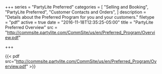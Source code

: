 +++
series = "PartyLite Preferred"
categories = [
  "Selling and Booking",
  "PartyLite Preferred",
  "Customer Contacts and Orders",
]
description = "Details about the Preferred Program for you and your customers."
filetype = "pdf"
active = true
date = "2016-11-18T12:35:25-05:00"
title = "PartyLite Preferred Overview"
src = "http://commsite.partylite.com/CommSite/us/en/Preferred_Program/Overview.pdf"

+++

{{< pdf src="http://commsite.partylite.com/CommSite/us/en/Preferred_Program/Overview.pdf" >}}
